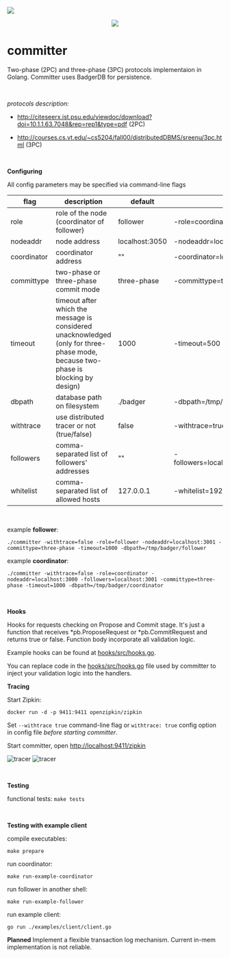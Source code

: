![](https://github.com/vadiminshakov/committer/workflows/tests/badge.svg)

<p align="center">
<img src="https://github.com/vadimInshakov/committer/blob/master/committer.png">
</p>

# committer

Two-phase (2PC) and three-phase (3PC) protocols implementaion in Golang. Committer uses BadgerDB for persistence.

<br>

_protocols description:_

- http://citeseerx.ist.psu.edu/viewdoc/download?doi=10.1.1.63.7048&rep=rep1&type=pdf (2PC)

- http://courses.cs.vt.edu/~cs5204/fall00/distributedDBMS/sreenu/3pc.html (3PC)

<br>

**Configuring**

All config parameters may be specified via command-line flags

| flag            |   description                                | default                           | example               |  
|-----------------|----------------------------------------------|-----------------------------------|-----------------------|
| role            |  role of the node (coordinator of follower)  | follower                          | -role=coordinator 
| nodeaddr        | node address                                 | localhost:3050                    | -nodeaddr=localhost:3051  
| coordinator     |  coordinator address                         |  ""                               | -coordinator=localhost:3050  
| committype      | two-phase or three-phase commit mode         | three-phase                       | -committype=two-phase  
| timeout         | timeout after which the message is considered unacknowledged (only for three-phase mode, because two-phase is blocking by design)  |  1000 |  -timeout=500
| dbpath          |  database path on filesystem                 |  ./badger                         |  -dbpath=/tmp/badger
| withtrace       | use distributed tracer or not (true/false)   | false                             |  -withtrace=true
| followers       | comma-separated list of followers' addresses | ""                                |  -followers=localhost:3052,localhost:3053,localhost:3053
| whitelist       | comma-separated list of allowed hosts        | 127.0.0.1                         |  -whitelist=192.168.0.105,192.168.0.101


<br>

example **follower**:
```
./committer -withtrace=false -role=follower -nodeaddr=localhost:3001 -committype=three-phase -timeout=1000 -dbpath=/tmp/badger/follower
```

example **coordinator**:
```
./committer -withtrace=false -role=coordinator -nodeaddr=localhost:3000 -followers=localhost:3001 -committype=three-phase -timeout=1000 -dbpath=/tmp/badger/coordinator
```

<br>

**Hooks**

Hooks for requests checking on Propose and Commit stage. 
It's just a function that receives *pb.ProposeRequest or *pb.CommitRequest and returns true or false.
Function body incorporate all validation logic. 

Example hooks can be found at [hooks/src/hooks.go](https://github.com/vadimInshakov/committer/blob/master/core/algorithm/hooks/src/hooks.go).
 
You can replace code in the [hooks/src/hooks.go](https://github.com/vadimInshakov/committer/blob/master/core/algorithm/hooks/src/hooks.go) file used by committer to inject your validation logic into the handlers.

**Tracing**

Start Zipkin:

```
docker run -d -p 9411:9411 openzipkin/zipkin
```

Set `--withtrace true` command-line flag or `withtrace: true` config option in config file _before starting committer_.

Start committer, open [http://localhost:9411/zipkin](http://localhost:9411/zipkin)

![tracer](https://github.com/vadimInshakov/committer/blob/tracer/trace.gif)
![tracer](https://github.com/vadimInshakov/committer/blob/tracer/trace.png)

<br>

**Testing**

functional tests: `make tests`

<br>

**Testing with example client**

compile executables:
```
make prepare
```

run coordinator:
```
make run-example-coordinator
```
run follower in another shell:
```
make run-example-follower
```

run example client:
```
go run ./examples/client/client.go
```

**Planned**
Implement a flexible transaction log mechanism. Current in-mem implementation is not reliable.